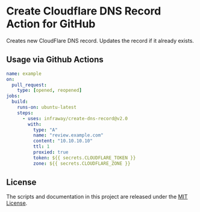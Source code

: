 # Create Cloudflare DNS Record Action for GitHub

Creates new CloudFlare DNS record.
Updates the record if it already exists.

## Usage via Github Actions

```yaml
name: example
on:
  pull_request:
    type: [opened, reopened]
jobs:
  build:
    runs-on: ubuntu-latest
    steps:
      - uses: infraway/create-dns-record@v2.0
        with:
          type: "A"
          name: "review.example.com"
          content: "10.10.10.10"
          ttl: 1
          proxied: true
          token: ${{ secrets.CLOUDFLARE_TOKEN }}
          zone: ${{ secrets.CLOUDFLARE_ZONE }}
```
## License

The scripts and documentation in this project are released under the [MIT License](LICENSE).
